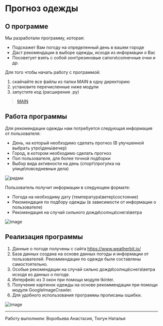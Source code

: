 # Прогноз одежды
## О программе ##

Мы разработали программу, которая:
* Подскажет Вам погоду на определенный день в вашем городе
* Даст рекомендации в выборе одежды, исходя из информации о Вас
* Посоветует взять с собой зонт\резиновые сапоги\солнечные очки и др.

Для того чтобы начать работу с программой:
1. скайчайте все файлы из папки MAIN в одну директорию
2. установите перечисленные ниже модули
3. запустите код (расширение .py)
>[MAIN](https://github.com/NataTyugun/project-3-semester/blob/main/final_job/LAST.py)

## Работа программы ##

Для рекомендации одежды нам потребуется следующая информация от пользователя:
* День, на который необходимо сделать прогноз (В улучшенной выбрать утро\день\вечер)
* Город, в котором необходимо сделать прогноз
* Пол пользователя, для более точной подборки
* Выбор вида активности на день (спорт\прогулка на улице\повседневные дела)


![ридми](https://user-images.githubusercontent.com/99788525/212077531-10ed9f52-31b1-44ae-8c42-7a66173a559a.png)



Пользователь получит информации в следующем формате:
* Погода на необходиму дату (температура\ветер\состояние)
* Рекомендация по подбору одежды (в зависимости от информации о пользователе)
* Рекомендация на случай сильного дождя\солнца\снега\ветра

![image](https://user-images.githubusercontent.com/99788525/212083315-6bdc5144-1f60-4980-983f-b54ff505a3c0.png)

## Реализация программы ##
1. Данные о погоде получены с сайта https://www.weatherbit.io/
2. База данных создана на основе данных погоды и информации от пользователей. Рекоммендации по одежде были составлены самостоятельно.
3. Особые рекомендации на случай сильно дождя\солнца\снега\ветра исходя из данных о погоде.
4. Интерфейс из 3 окон при помощи модуля tkinter.
5. Получение картинок одежды на основе рекоммендации при помощи модуля GoogleImageCrawler.
6. Для удобного использования программы прописаны ошибки.

![image](https://user-images.githubusercontent.com/99526918/212069023-6a4db738-03ea-4e38-a1c4-5a2b01dd4196.png)

***
Работу выполнили: Воробьева Анастасия, Тюгун Наталья
